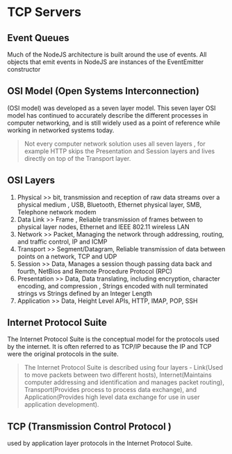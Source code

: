# TCP Servers

## Event Queues

Much of the NodeJS architecture is built around the use of events. All objects that emit events in NodeJS are instances of the EventEmitter constructor

## OSI Model (Open Systems Interconnection)

 (OSI model) was developed as a seven layer model. This seven layer OSI model has continued to accurately describe the different processes in computer networking, and is still widely used as a point of reference while working in networked systems today.
 
 > Not every computer network solution uses all seven layers , for example HTTP skips the Presentation and Session layers and lives directly on top of the Transport layer.

## OSI Layers

 1. Physical >> bit, transmission and reception of raw data streams over a physical medium , USB, Bluetooth, Ethernet physical layer, SMB, Telephone network modem
 2. Data Link >> Frame , Reliable transmission of frames between to physical layer nodes, Ethernet and IEEE 802.11 wireless LAN
 3. Network >> Packet, Managing the network through addressing, routing, and traffic control, IP and ICMP
 4. Transport >> Segment/Datagram, Reliable transmission of data between points on a network, TCP and UDP
 5. Session >> Data, Manages a session though passing data back and fourth, NetBios and Remote Procedure Protocol (RPC)
 6. Presentation >> Data, 	Data translating, including encryption, character encoding, and compression , Strings encoded with null terminated strings vs Strings defined by an Integer Length
 7. Application >> Data, Height Level APIs, HTTP, IMAP, POP, SSH

## Internet Protocol Suite

The Internet Protocol Suite is the conceptual model for the protocols used by the internet. It is often referred to as TCP/IP because the IP and TCP were the original protocols in the suite.

> The Internet Protocol Suite is described using four layers - Link(Used to move packets between two different hosts), Internet(Maintains computer addressing and identification and manages packet routing), Transport(Provides process to process data exchange), and Application(Provides high level data exchange for use in user application development). 

## TCP (Transmission Control Protocol )
used by application layer protocols in the Internet Protocol Suite. 